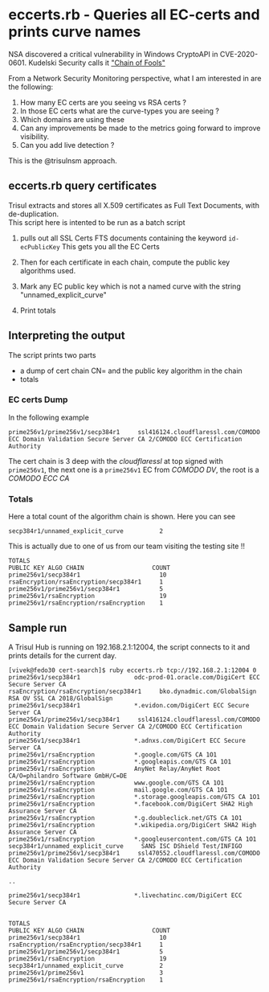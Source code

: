 # eccerts.rb - Queries all EC-certs and prints curve names 

NSA discovered a critical vulnerability in Windows CryptoAPI in CVE-2020-0601.
Kudelski Security calls it ["Chain of Fools"](https://research.kudelskisecurity.com/2020/01/15/cve-2020-0601-the-chainoffools-attack-explained-with-poc/) 

From a Network Security Monitoring perspective, what I am interested in are the following:

1. How many EC certs are you seeing vs RSA certs ?
2. In those EC certs what are the curve-types you are seeing ?
3. Which domains are using these 
4. Can any improvements be made to the metrics going forward to improve visibility.
5. Can you add live detection ?  

This is the @trisulnsm approach.


## eccerts.rb query certificates

Trisul extracts and stores all X.509 certificates as Full Text Documents, with de-duplication.  
This script here is intented to be run as a batch script 

1. pulls out all SSL Certs FTS documents containing the keyword `id-ecPublicKey`  This gets you all
the EC Certs

2. Then for each certificate in each chain,  compute the public key algorithms used. 

3. Mark any EC public key which is not a named  curve with the string "unnamed_explicit_curve" 

4. Print totals 

## Interpreting the output 

The script prints two parts

- a dump of cert chain CN= and the public key algorithm in the chain
- totals 

### EC certs Dump 

In the following example 
````
prime256v1/prime256v1/secp384r1     ssl416124.cloudflaressl.com/COMODO ECC Domain Validation Secure Server CA 2/COMODO ECC Certification Authority
````

The cert chain is 3 deep with the _cloudflaressl_ at top signed with `prime256v1`, the next one is a `prime256v1` EC from _COMODO DV_, the root is a _COMODO ECC CA_ 

### Totals 

Here a total count of the algorithm chain is shown. Here you can see 
```
secp384r1/unnamed_explicit_curve          2
```
This is actually due to one of us from our team visiting the testing site !! 


```
TOTALS
PUBLIC KEY ALGO CHAIN                   COUNT
prime256v1/secp384r1                      10
rsaEncryption/rsaEncryption/secp384r1     1
prime256v1/prime256v1/secp384r1           5
prime256v1/rsaEncryption                  19
prime256v1/rsaEncryption/rsaEncryption    1

```

## Sample run 

A Trisul Hub is running on 192.168.2.1:12004, the script connects to it and prints details for the current day. 


```
[vivek@fedo30 cert-search]$ ruby eccerts.rb tcp://192.168.2.1:12004 0 
prime256v1/secp384r1               odc-prod-01.oracle.com/DigiCert ECC Secure Server CA 
rsaEncryption/rsaEncryption/secp384r1     bko.dynadmic.com/GlobalSign RSA OV SSL CA 2018/GlobalSign
prime256v1/secp384r1               *.evidon.com/DigiCert ECC Secure Server CA            
prime256v1/prime256v1/secp384r1     ssl416124.cloudflaressl.com/COMODO ECC Domain Validation Secure Server CA 2/COMODO ECC Certification Authority
prime256v1/secp384r1               *.adnxs.com/DigiCert ECC Secure Server CA
prime256v1/rsaEncryption           *.google.com/GTS CA 1O1                                                                                        
prime256v1/rsaEncryption           *.googleapis.com/GTS CA 1O1                    
prime256v1/rsaEncryption           AnyNet Relay/AnyNet Root CA/O=philandro Software GmbH/C=DE
prime256v1/rsaEncryption           www.google.com/GTS CA 1O1                  
prime256v1/rsaEncryption           mail.google.com/GTS CA 1O1                                                                          
prime256v1/rsaEncryption           *.storage.googleapis.com/GTS CA 1O1              
prime256v1/rsaEncryption           *.facebook.com/DigiCert SHA2 High Assurance Server CA
prime256v1/rsaEncryption           *.g.doubleclick.net/GTS CA 1O1
prime256v1/rsaEncryption           *.wikipedia.org/DigiCert SHA2 High Assurance Server CA
prime256v1/rsaEncryption           *.googleusercontent.com/GTS CA 1O1
secp384r1/unnamed_explicit_curve     SANS ISC DShield Test/INFIGO
prime256v1/prime256v1/secp384r1     ssl470552.cloudflaressl.com/COMODO ECC Domain Validation Secure Server CA 2/COMODO ECC Certification Authority

..

prime256v1/secp384r1               *.livechatinc.com/DigiCert ECC Secure Server CA


TOTALS
PUBLIC KEY ALGO CHAIN                   COUNT
prime256v1/secp384r1                      10
rsaEncryption/rsaEncryption/secp384r1     1
prime256v1/prime256v1/secp384r1           5
prime256v1/rsaEncryption                  19
secp384r1/unnamed_explicit_curve          2
prime256v1/prime256v1                     3
prime256v1/rsaEncryption/rsaEncryption    1

```



